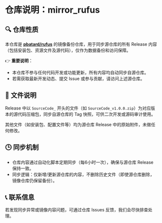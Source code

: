 # 仓库说明：mirror_rufus

## 🔍 仓库性质
本仓库是 **[pbatard/rufus](https://github.com/pbatard/rufus)** 的镜像备份仓库，用于同步源仓库的所有 Release 内容（包括安装包、资源文件及源代码），仅作为数据备份和访问保障。

👉 **重要说明**：  
- 本仓库不参与任何代码开发或功能更新，所有内容均自动同步自源仓库。  
- 若需获取最新开发动态、提交 Issue 或参与贡献，请访问上述源仓库。  


## 📂 文件说明
Release 中以 `SourceCode_` 开头的文件（如 `SourceCode_v1.0.0.zip`）为对应版本的源代码压缩包，同步自源仓库的 Tag 快照，可供二次开发或源码审计使用。

其他文件（如安装包、配置文件等）均为源仓库 Release 中的原始附件，未做任何修改。


## 🕒 同步机制
- 仓库内容通过自动化脚本定期同步（每6小时一次），确保与源仓库 Release 保持一致。  
- 同步逻辑：仅新增/更新源仓库的内容，不删除历史文件（即使源仓库删除，镜像仓库仍保留备份）。  


## 📞 联系信息
若发现同步异常或镜像内容问题，可通过仓库 Issues 反馈，我们会尽快排查处理。
